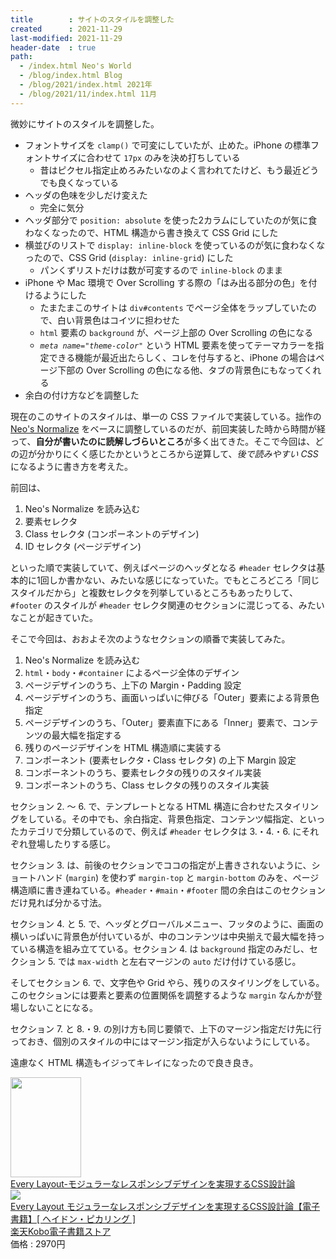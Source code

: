```yaml
---
title        : サイトのスタイルを調整した
created      : 2021-11-29
last-modified: 2021-11-29
header-date  : true
path:
  - /index.html Neo's World
  - /blog/index.html Blog
  - /blog/2021/index.html 2021年
  - /blog/2021/11/index.html 11月
---
```


微妙にサイトのスタイルを調整した。

- フォントサイズを `clamp()` で可変にしていたが、止めた。iPhone の標準フォントサイズに合わせて `17px` のみを決め打ちしている
  - 昔はピクセル指定止めろみたいなのよく言われてたけど、もう最近どうでも良くなっている
- ヘッダの色味を少しだけ変えた
  - 完全に気分
- ヘッダ部分で `position: absolute` を使った2カラムにしていたのが気に食わなくなったので、HTML 構造から書き換えて CSS Grid にした
- 横並びのリストで `display: inline-block` を使っているのが気に食わなくなったので、CSS Grid (`display: inline-grid`) にした
  - パンくずリストだけは数が可変するので `inline-block` のまま
- iPhone や Mac 環境で Over Scrolling する際の「はみ出る部分の色」を付けるようにした
  - たまたまこのサイトは `div#contents` でページ全体をラップしていたので、白い背景色はコイツに担わせた
  - `html` 要素の `background` が、ページ上部の Over Scrolling の色になる
  - *`meta name="theme-color"`* という HTML 要素を使ってテーマカラーを指定できる機能が最近出たらしく、コレを付与すると、iPhone の場合はページ下部の Over Scrolling の色になる他、タブの背景色にもなってくれる
- 余白の付け方などを調整した

現在のこのサイトのスタイルは、単一の CSS ファイルで実装している。拙作の [Neo's Normalize](https://neos21.github.io/neos-normalize/) をベースに調整しているのだが、前回実装した時から時間が経って、**自分が書いたのに読解しづらいところ**が多く出てきた。そこで今回は、どの辺が分かりにくく感じたかというところから逆算して、*後で読みやすい CSS* になるように書き方を考えた。

前回は、

1. Neo's Normalize を読み込む
2. 要素セレクタ
3. Class セレクタ (コンポーネントのデザイン)
4. ID セレクタ (ページデザイン)

といった順で実装していて、例えばページのヘッダとなる `#header` セレクタは基本的に1回しか書かない、みたいな感じになっていた。でもところどころ「同じスタイルだから」と複数セレクタを列挙しているところもあったりして、`#footer` のスタイルが `#header` セレクタ関連のセクションに混じってる、みたいなことが起きていた。

そこで今回は、おおよそ次のようなセクションの順番で実装してみた。

1. Neo's Normalize を読み込む
2. `html`・`body`・`#container` によるページ全体のデザイン
3. ページデザインのうち、上下の Margin・Padding 設定
4. ページデザインのうち、画面いっぱいに伸びる「Outer」要素による背景色指定
5. ページデザインのうち、「Outer」要素直下にある「Inner」要素で、コンテンツの最大幅を指定する
6. 残りのページデザインを HTML 構造順に実装する
7. コンポーネント (要素セレクタ・Class セレクタ) の上下 Margin 設定
8. コンポーネントのうち、要素セレクタの残りのスタイル実装
9. コンポーネントのうち、Class セレクタの残りのスタイル実装

セクション 2. 〜 6. で、テンプレートとなる HTML 構造に合わせたスタイリングをしている。その中でも、余白指定、背景色指定、コンテンツ幅指定、といったカテゴリで分類しているので、例えば `#header` セレクタは 3.・4.・6. にそれぞれ登場したりする感じ。

セクション 3. は、前後のセクションでココの指定が上書きされないように、ショートハンド (`margin`) を使わず `margin-top` と `margin-bottom` のみを、ページ構造順に書き連ねている。`#header`・`#main`・`#footer` 間の余白はこのセクションだけ見れば分かる寸法。

セクション 4. と 5. で、ヘッダとグローバルメニュー、フッタのように、画面の横いっぱいに背景色が付いているが、中のコンテンツは中央揃えで最大幅を持っている構造を組み立てている。セクション 4. は `background` 指定のみだし、セクション 5. では `max-width` と左右マージンの `auto` だけ付けている感じ。

そしてセクション 6. で、文字色や Grid やら、残りのスタイリングをしている。このセクションには要素と要素の位置関係を調整するような `margin` なんかが登場しないことになる。

セクション 7. と 8.・9. の別け方も同じ要領で、上下のマージン指定だけ先に行っておき、個別のスタイルの中にはマージン指定が入らないようにしている。

遠慮なく HTML 構造もイジってキレイになったので良き良き。

<div class="ad-amazon">
  <div class="ad-amazon-image">
    <a href="https://www.amazon.co.jp/dp/486246517X?tag=neos21-22&amp;linkCode=osi&amp;th=1&amp;psc=1">
      <img src="https://m.media-amazon.com/images/I/41m3wGgTdiL._SL160_.jpg" width="113" height="160">
    </a>
  </div>
  <div class="ad-amazon-info">
    <div class="ad-amazon-title">
      <a href="https://www.amazon.co.jp/dp/486246517X?tag=neos21-22&amp;linkCode=osi&amp;th=1&amp;psc=1">Every Layout-モジュラーなレスポンシブデザインを実現するCSS設計論</a>
    </div>
  </div>
</div>

<div class="ad-rakuten">
  <div class="ad-rakuten-image">
    <a href="https://hb.afl.rakuten.co.jp/hgc/g00reb42.waxycf23.g00reb42.waxyd080/?pc=https%3A%2F%2Fitem.rakuten.co.jp%2Frakutenkobo-ebooks%2Fc9c668ea153b3864a87aae5df9f27ffe%2F&amp;m=http%3A%2F%2Fm.rakuten.co.jp%2Frakutenkobo-ebooks%2Fi%2F20602666%2F">
      <img src="https://thumbnail.image.rakuten.co.jp/@0_mall/rakutenkobo-ebooks/cabinet/5509/2000010565509.jpg?_ex=128x128">
    </a>
  </div>
  <div class="ad-rakuten-info">
    <div class="ad-rakuten-title">
      <a href="https://hb.afl.rakuten.co.jp/hgc/g00reb42.waxycf23.g00reb42.waxyd080/?pc=https%3A%2F%2Fitem.rakuten.co.jp%2Frakutenkobo-ebooks%2Fc9c668ea153b3864a87aae5df9f27ffe%2F&amp;m=http%3A%2F%2Fm.rakuten.co.jp%2Frakutenkobo-ebooks%2Fi%2F20602666%2F">Every Layout モジュラーなレスポンシブデザインを実現するCSS設計論【電子書籍】[ ヘイドン・ピカリング ]</a>
    </div>
    <div class="ad-rakuten-shop">
      <a href="https://hb.afl.rakuten.co.jp/hgc/g00reb42.waxycf23.g00reb42.waxyd080/?pc=https%3A%2F%2Fwww.rakuten.co.jp%2Frakutenkobo-ebooks%2F&amp;m=http%3A%2F%2Fm.rakuten.co.jp%2Frakutenkobo-ebooks%2F">楽天Kobo電子書籍ストア</a>
    </div>
    <div class="ad-rakuten-price">価格 : 2970円</div>
  </div>
</div>

